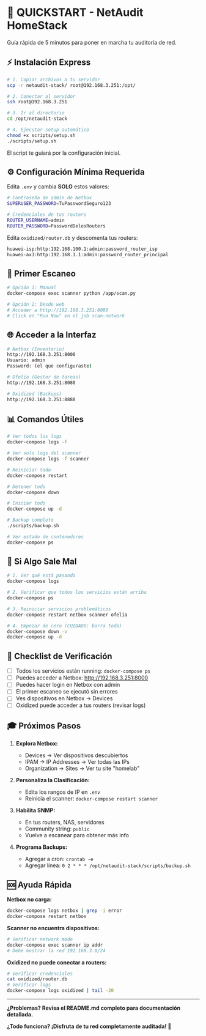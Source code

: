 # 🚀 QUICKSTART - NetAudit HomeStack

Guía rápida de 5 minutos para poner en marcha tu auditoría de red.

## ⚡ Instalación Express

```bash
# 1. Copiar archivos a tu servidor
scp -r netaudit-stack/ root@192.168.3.251:/opt/

# 2. Conectar al servidor
ssh root@192.168.3.251

# 3. Ir al directorio
cd /opt/netaudit-stack

# 4. Ejecutar setup automático
chmod +x scripts/setup.sh
./scripts/setup.sh
```

El script te guiará por la configuración inicial.

## ⚙️ Configuración Mínima Requerida

Edita `.env` y cambia **SOLO** estos valores:

```bash
# Contraseña de admin de Netbox
SUPERUSER_PASSWORD=TuPasswordSeguro123

# Credenciales de tus routers
ROUTER_USERNAME=admin
ROUTER_PASSWORD=PasswordDelosRouters
```

Edita `oxidized/router.db` y descomenta tus routers:

```bash
huawei-isp:http:192.168.100.1:admin:password_router_isp
huawei-ax3:http:192.168.3.1:admin:password_router_principal
```

## 🎯 Primer Escaneo

```bash
# Opción 1: Manual
docker-compose exec scanner python /app/scan.py

# Opción 2: Desde web
# Acceder a http://192.168.3.251:8080
# Click en "Run Now" en el job scan-network
```

## 🌐 Acceder a la Interfaz

```bash
# Netbox (Inventario)
http://192.168.3.251:8000
Usuario: admin
Password: (el que configuraste)

# Ofelia (Gestor de tareas)
http://192.168.3.251:8080

# Oxidized (Backups)
http://192.168.3.251:8888
```

## 📊 Comandos Útiles

```bash
# Ver todos los logs
docker-compose logs -f

# Ver solo logs del scanner
docker-compose logs -f scanner

# Reiniciar todo
docker-compose restart

# Detener todo
docker-compose down

# Iniciar todo
docker-compose up -d

# Backup completo
./scripts/backup.sh

# Ver estado de contenedores
docker-compose ps
```

## 🔧 Si Algo Sale Mal

```bash
# 1. Ver qué está pasando
docker-compose logs

# 2. Verificar que todos los servicios están arriba
docker-compose ps

# 3. Reiniciar servicios problemáticos
docker-compose restart netbox scanner ofelia

# 4. Empezar de cero (CUIDADO: borra todo)
docker-compose down -v
docker-compose up -d
```

## 📝 Checklist de Verificación

- [ ] Todos los servicios están running: `docker-compose ps`
- [ ] Puedes acceder a Netbox: http://192.168.3.251:8000
- [ ] Puedes hacer login en Netbox con admin
- [ ] El primer escaneo se ejecutó sin errores
- [ ] Ves dispositivos en Netbox → Devices
- [ ] Oxidized puede acceder a tus routers (revisar logs)

## 🎓 Próximos Pasos

1. **Explora Netbox:**
   - Devices → Ver dispositivos descubiertos
   - IPAM → IP Addresses → Ver todas las IPs
   - Organization → Sites → Ver tu site "homelab"

2. **Personaliza la Clasificación:**
   - Edita los rangos de IP en `.env`
   - Reinicia el scanner: `docker-compose restart scanner`

3. **Habilita SNMP:**
   - En tus routers, NAS, servidores
   - Community string: `public`
   - Vuelve a escanear para obtener más info

4. **Programa Backups:**
   - Agregar a cron: `crontab -e`
   - Agregar línea: `0 2 * * * /opt/netaudit-stack/scripts/backup.sh`

## 🆘 Ayuda Rápida

**Netbox no carga:**
```bash
docker-compose logs netbox | grep -i error
docker-compose restart netbox
```

**Scanner no encuentra dispositivos:**
```bash
# Verificar network mode
docker-compose exec scanner ip addr
# Debe mostrar la red 192.168.3.0/24
```

**Oxidized no puede conectar a routers:**
```bash
# Verificar credenciales
cat oxidized/router.db
# Verificar logs
docker-compose logs oxidized | tail -20
```

---

**¿Problemas? Revisa el README.md completo para documentación detallada.**

**¿Todo funciona? ¡Disfruta de tu red completamente auditada! 🎉**
